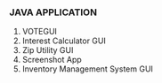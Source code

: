 ### JAVA APPLICATION
1. VOTEGUI
2. Interest Calculator GUI
3. Zip Utility GUI 
4. Screenshot App
5. Inventory Management System GUI

